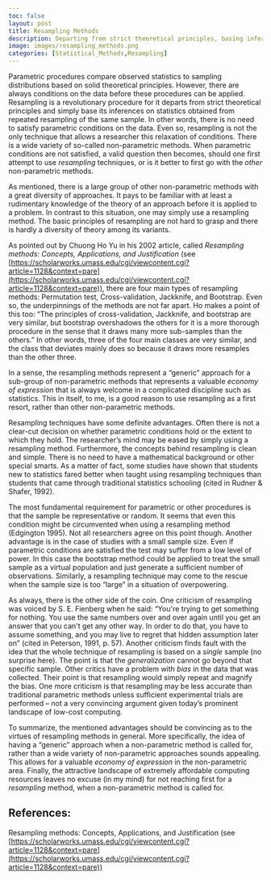 ```yaml
---
toc: false
layout: post
title: Resampling Methods
description: Departing from strict theoretical principles, basing inferences on statistics obtained from repeated resampling of the same sample.
image: images/resampling_methods.png
categories: [Statistical_Methods,Resampling]
---
```


Parametric procedures compare observed statistics to sampling distributions based on solid theoretical principles. However, there are always conditions on the data before these procedures can be applied. Resampling is a revolutionary procedure for it departs from strict theoretical principles and simply base its inferences on statistics obtained from repeated resampling of the same sample. In other words, there is no need to satisfy parametric conditions on the data. Even so, resampling is not the only technique that allows a researcher this relaxation of conditions. There is a wide variety of so-called non-parametric methods. When parametric conditions are not satisfied, a valid question then becomes, should one first attempt to use *resampling* techniques, or is it better to first go with the *other* non-parametric methods.

As mentioned, there is a large group of other non-parametric methods with a great diversity of approaches. It pays to be familiar with at least a rudimentary knowledge of the theory of an approach before it is applied to a problem. In contrast to this situation, one may simply use a resampling method. The basic principles of resampling are not hard to grasp and there is hardly a diversity of theory among its variants. 

As pointed out by Chuong Ho Yu in his 2002 article, called *Resampling methods: Concepts, Applications, and Justification* (see [https://scholarworks.umass.edu/cgi/viewcontent.cgi?article=1128&context=pare](https://scholarworks.umass.edu/cgi/viewcontent.cgi?article=1128&context=pare)), there are four main types of resampling methods: Permutation test, Cross-validation, Jackknife, and Bootstrap. Even so, the underpinnings of the methods are not far apart. Ho makes a point of this too: “The principles of cross-validation, Jackknife, and bootstrap are very similar, but bootstrap overshadows the others for it is a more thorough procedure in the sense that it draws many more sub-samples than the others.” In other words, three of the four main classes are very similar, and the class that deviates mainly does so because it draws more resamples than the other three. 

In a sense, the resampling methods represent a “generic” approach for a sub-group of non-parametric methods that represents a valuable *economy of expression* that is always welcome in a complicated discipline such as statistics. This in itself, to me, is a good reason to use resampling as a first resort, rather than other non-parametric methods.

Resampling techniques have some definite advantages. Often there is not a clear-cut decision on whether parametric conditions hold or the extent to which they hold. The researcher’s mind may be eased by simply using a resampling method. Furthermore, the concepts behind resampling is clean and simple. There is no need to have a mathematical background or other special smarts. As a matter of fact, some studies have shown that students new to statistics fared better when taught using resampling techniques than students that came through traditional statistics schooling (cited in Rudner & Shafer, 1992).

The most fundamental requirement for parametric or other procedures is that the sample be representative or random. It seems that even this condition might be circumvented when using a resampling method (Edgington 1995). Not all researchers agree on this point though. Another advantage is in the case of studies with a small sample size. Even if parametric conditions are satisfied the test may suffer from a low level of power. In this case the bootstrap method could be applied to treat the small sample as a virtual population and just generate a sufficient number of observations. Similarly, a resampling technique may come to the rescue when the sample size is too “large” in a situation of overpowering.

As always, there is the other side of the coin. One criticism of resampling was voiced by S. E. Fienberg when he said: “You're trying to get something for nothing. You use the same numbers over and over again until you get an answer that you can't get any other way. In order to do that, you have to assume something, and you may live to regret that hidden assumption later on” (cited in Peterson, 1991, p. 57). Another criticism finds fault with the idea that the whole technique of resampling is based on a *single* sample (no surprise here). The point is that the *generalization* cannot go beyond that specific sample. Other critics have a problem with *bias* in the data that was collected. Their point is that resampling would simply repeat and magnify the bias. One more criticism is that resampling may be less accurate than traditional parametric methods unless sufficient experimental trials are performed – not a very convincing argument given today’s prominent landscape of low-cost computing.

To summarize, the mentioned advantages should be convincing as to the virtues of resampling methods in general. More specifically, the idea of having a “generic” approach when a non-parametric method is called for, rather than a wide variety of non-parametric approaches sounds appealing. This allows for a valuable *economy of expression* in the non-parametric area. Finally, the attractive landscape of extremely affordable computing resources leaves no excuse (in my mind) for not reaching first for a *resampling* method, when a non-parametric method is called for.

## References:
Resampling methods: Concepts, Applications, and Justification (see [https://scholarworks.umass.edu/cgi/viewcontent.cgi?article=1128&context=pare](https://scholarworks.umass.edu/cgi/viewcontent.cgi?article=1128&context=pare))

